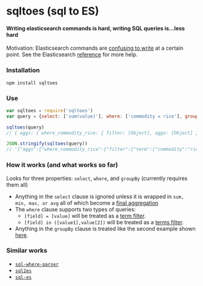 sqltoes (sql to ES)
=========

#### Writing elasticsearch commands is hard, writing SQL queries is...less hard

Motivation: Elasticsearch commands are [confusing to write](https://www.elastic.co/guide/en/elasticsearch/reference/current/search-aggregations.html) at a certain point. See the Elasticsearch [reference](https://www.elastic.co/guide/en/elasticsearch/reference/current/index.html) for more help.

### Installation

    npm install sqltoes

### Use

```js
var sqltoes = require('sqltoes')
var query = {select: ['sum(value)'], where: ['commodity = rice'], groupBy: ['description','year']}

sqltoes(query)
// { aggs: { where_commodity_rice: { filter: [Object], aggs: [Object] } } }

JSON.stringify(sqltoes(query))
// '{"aggs":{"where_commodity_rice":{"filter":{"term":{"commodity":"rice"}},"aggs":{"group_by_description":{"terms":{"field":"description","size":1000},"aggs":{"group_by_year":{"terms":{"field":"year","size":1000},"aggs":{"sum_value":{"sum":{"field":"value"}}}}}}}}}}'
```

### How it works (and what works so far)

Looks for three properties: `select`, `where`, and `groupBy` (currently requires them all)

- Anything in the `select` clause is ignored unless it is wrapped in `sum, min, max, or avg` all of which become a [final aggregation](http://www.elasticsearch.org/guide/en/elasticsearch/reference/1.x/search-aggregations-metrics-sum-aggregation.html)
- The `where` clause supports two types of queries:
  - `[field] = [value]` will be treated as a [term filter](http://www.elasticsearch.org/guide/en/elasticsearch/reference/current/query-dsl-term-filter.html).
  - `[field] in ([value1],value[2])` will be treated as a [terms filter](http://www.elasticsearch.org/guide/en/elasticsearch/reference/current/query-dsl-terms-filter.html).
- Anything in the `groupBy` clause is treated like the second example shown [here](http://www.elasticsearch.org/guide/en/elasticsearch/reference/1.x/_executing_aggregations.html).

### Similar works
- [`sql-where-parser`](https://github.com/shaunpersad/sql-where-parser)
- [`sql2es`](https://github.com/feifeiiiiiiiiiii/sql2es)
- [`sql-es`](https://github.com/ryankirkman/sql-es)
